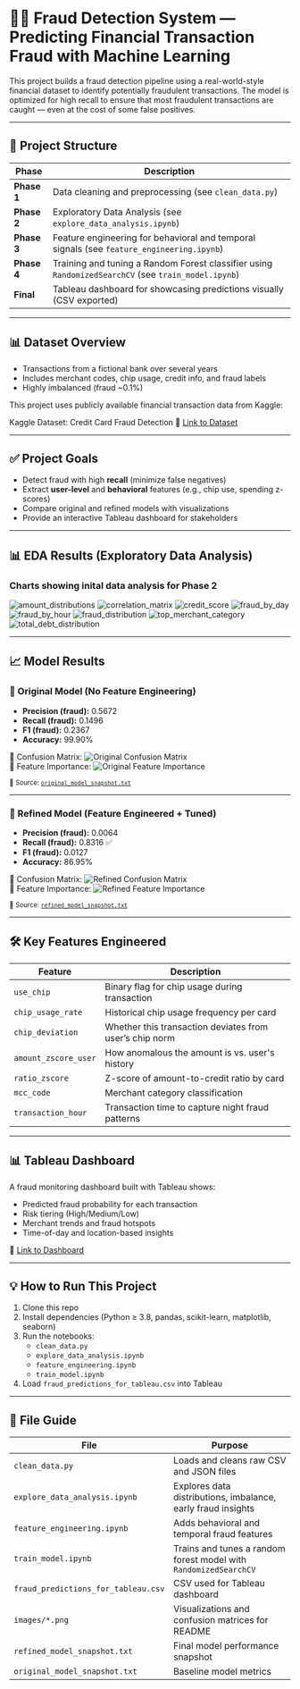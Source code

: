 # 🕵️‍♂️ Fraud Detection System — Predicting Financial Transaction Fraud with Machine Learning

This project builds a fraud detection pipeline using a real-world-style financial dataset to identify potentially fraudulent transactions. The model is optimized for high recall to ensure that most fraudulent transactions are caught — even at the cost of some false positives.

---

## 📁 Project Structure

| Phase | Description |
|-------|-------------|
| **Phase 1** | Data cleaning and preprocessing (see `clean_data.py`) |
| **Phase 2** | Exploratory Data Analysis (see `explore_data_analysis.ipynb`) |
| **Phase 3** | Feature engineering for behavioral and temporal signals (see `feature_engineering.ipynb`) |
| **Phase 4** | Training and tuning a Random Forest classifier using `RandomizedSearchCV` (see `train_model.ipynb`) |
| **Final**  | Tableau dashboard for showcasing predictions visually (CSV exported)

---

## 📊 Dataset Overview

- Transactions from a fictional bank over several years
- Includes merchant codes, chip usage, credit info, and fraud labels
- Highly imbalanced (fraud ~0.1%)

This project uses publicly available financial transaction data from Kaggle:

Kaggle Dataset: Credit Card Fraud Detection
📎 [Link to Dataset](https://www.kaggle.com/datasets/computingvictor/transactions-fraud-datasets?select=cards_data.csv)

---

## ✅ Project Goals

- Detect fraud with high **recall** (minimize false negatives)
- Extract **user-level** and **behavioral** features (e.g., chip use, spending z-scores)
- Compare original and refined models with visualizations
- Provide an interactive Tableau dashboard for stakeholders

---

## 📊 EDA Results (Exploratory Data Analysis)

### Charts showing inital data analysis for Phase 2
![amount_distributions](./outputs/eda_results/amount_distributions.png)
![correlation_matrix](./outputs/eda_results/correlation_matrix.png)
![credit_score](./outputs/eda_results/credit_score.png)
![fraud_by_day](./outputs/eda_results/fraud_by_day.png)
![fraud_by_hour](./outputs/eda_results/fraud_by_hour.png)
![fraud_distribution](./outputs/eda_results/fraud_distribution.png)
![top_merchant_category](./outputs/eda_results/top_merchant_category.png)
![total_debt_distribution](./outputs/eda_results/total_debt_distribution.png)

---

## 📈 Model Results

### 🔹 Original Model (No Feature Engineering)
- **Precision (fraud):** 0.5672  
- **Recall (fraud):** 0.1496  
- **F1 (fraud):** 0.2367  
- **Accuracy:** 99.90%

📌 Confusion Matrix:
![Original Confusion Matrix](./outputs/train_model_result/original_model_confusion_matrix.png)  
📌 Feature Importance:
![Original Feature Importance](./outputs/train_model_result/original_model_feature_importance.png)

<sub>📄 Source: [`original_model_snapshot.txt`](./outputs/train_model_result/original_model_snapshot.txt)</sub>

---

### 🔹 Refined Model (Feature Engineered + Tuned)
- **Precision (fraud):** 0.0064  
- **Recall (fraud):** 0.8316 ✅  
- **F1 (fraud):** 0.0127  
- **Accuracy:** 86.95%

📌 Confusion Matrix:
![Refined Confusion Matrix](./outputs/train_model_result/refined_model_confusion_matrix.png)  
📌 Feature Importance:
![Refined Feature Importance](./outputs/train_model_result/refined_model_feature_importance.png)

<sub>📄 Source: [`refined_model_snapshot.txt`](./outputs/train_model_result/refined_model_snapshot.txt)</sub>

---

## 🛠 Key Features Engineered

| Feature | Description |
|--------|-------------|
| `use_chip` | Binary flag for chip usage during transaction |
| `chip_usage_rate` | Historical chip usage frequency per card |
| `chip_deviation` | Whether this transaction deviates from user’s chip norm |
| `amount_zscore_user` | How anomalous the amount is vs. user's history |
| `ratio_zscore` | Z-score of amount-to-credit ratio by card |
| `mcc_code` | Merchant category classification |
| `transaction_hour` | Transaction time to capture night fraud patterns |

---

## 📊 Tableau Dashboard

A fraud monitoring dashboard built with Tableau shows:
- Predicted fraud probability for each transaction
- Risk tiering (High/Medium/Low)
- Merchant trends and fraud hotspots
- Time-of-day and location-based insights

📎 [Link to Dashboard](https://public.tableau.com/views/FraudAnalysis_17475417268400/Dashboard1?:language=en-US&:sid=&:redirect=auth&:display_count=n&:origin=viz_share_link)

---

## 💡 How to Run This Project

1. Clone this repo
2. Install dependencies (Python ≥ 3.8, pandas, scikit-learn, matplotlib, seaborn)
3. Run the notebooks:
   - `clean_data.py`
   - `explore_data_analysis.ipynb`
   - `feature_engineering.ipynb`
   - `train_model.ipynb`
4. Load `fraud_predictions_for_tableau.csv` into Tableau

---

## 📁 File Guide

| File | Purpose |
|------|---------|
| `clean_data.py` | Loads and cleans raw CSV and JSON files |
| `explore_data_analysis.ipynb` | Explores data distributions, imbalance, early fraud insights |
| `feature_engineering.ipynb` | Adds behavioral and temporal fraud features |
| `train_model.ipynb` | Trains and tunes a random forest model with `RandomizedSearchCV` |
| `fraud_predictions_for_tableau.csv` | CSV used for Tableau dashboard |
| `images/*.png` | Visualizations and confusion matrices for README |
| `refined_model_snapshot.txt` | Final model performance snapshot |
| `original_model_snapshot.txt` | Baseline model metrics |

